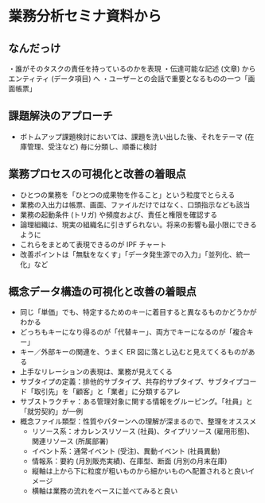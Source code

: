 # 業務分析セミナ資料から
## なんだっけ

・誰がそのタスクの責任を持っているのかを表現
・伝達可能な記述 (文章) からエンティティ (データ項目) へ
・ユーザーとの会話で重要となるものの一つ「画面帳票」

## 課題解決のアプローチ

* ボトムアップ課題検討においては、課題を洗い出した後、それをテーマ (在庫管理、受注など) 毎に分類し、順番に検討

## 業務プロセスの可視化と改善の着眼点
* ひとつの業務を「ひとつの成果物を作ること」という粒度でとらえる
* 業務の入出力は帳票、画面、ファイルだけではなく、口頭指示なども該当
* 業務の起動条件 (トリガ) や頻度および、責任と権限を確認する
* 論理組織は、現実の組織名に引きずられない。将来の影響も最小限にできるように
* これらをまとめて表現できるのが IPF チャート
* 改善ポイントは「無駄をなくす」「データ発生源での入力」「並列化、統一化」など

## 概念データ構造の可視化と改善の着眼点
* 同じ「単価」でも、特定するためのキーに着目すると異なるものかどうかがわかる
* どっちもキーになり得るのが「代替キー」、両方でキーになるのが「複合キー」
* キー／外部キーの関連を、うまく ER 図に落とし込むと見えてくるものがある
* 上手なリレーションの表現は、業務が見えてくる
* サブタイプの定義：排他的サブタイプ、共存的サブタイプ、サブタイプコード「取引先」を「顧客」と「業者」に分類するアレ
* サブストラクチャ：ある管理対象に関する情報をグルーピング。「社員」と「就労契約」が一例
* 概念ファイル類型：性質やパターンへの理解が深まるので、整理をオススメ
  - リソース系：オカレンスリソース (社員)、タイプリソース (雇用形態)、関連リソース (所属部署)
  - イベント系：通常イベント (受注)、異動イベント (社員異動)
  - 情報系：要約 (月別販売実績)、在庫型、断面 (月別の月末在庫)
  - 縦軸は上から下に粒度が粗いものから細かいものへ配置されると良いイメージ
  - 横軸は業務の流れをベースに並べてみると良い
